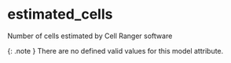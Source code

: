 # estimated_cells
Number of cells estimated by Cell Ranger software


{: .note }
There are no defined valid values for this model attribute.
